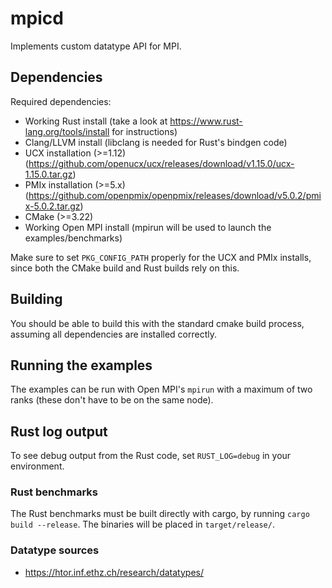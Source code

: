 # mpicd

Implements custom datatype API for MPI.

## Dependencies

Required dependencies:

* Working Rust install (take a look at <https://www.rust-lang.org/tools/install> for instructions)
* Clang/LLVM install (libclang is needed for Rust's bindgen code)
* UCX installation (>=1.12) (<https://github.com/openucx/ucx/releases/download/v1.15.0/ucx-1.15.0.tar.gz>)
* PMIx installation (>=5.x) (<https://github.com/openpmix/openpmix/releases/download/v5.0.2/pmix-5.0.2.tar.gz>)
* CMake (>=3.22)
* Working Open MPI install (mpirun will be used to launch the examples/benchmarks)

Make sure to set `PKG_CONFIG_PATH` properly for the UCX and PMIx installs,
since both the CMake build and Rust builds rely on this.

## Building

You should be able to build this with the standard cmake build process,
assuming all dependencies are installed correctly.

## Running the examples

The examples can be run with Open MPI's `mpirun` with a maximum of two ranks
(these don't have to be on the same node).

## Rust log output

To see debug output from the Rust code, set `RUST_LOG=debug` in your
environment.

### Rust benchmarks

The Rust benchmarks must be built directly with cargo, by running
`cargo build --release`. The binaries will be placed in `target/release/`.

### Datatype sources

* <https://htor.inf.ethz.ch/research/datatypes/>
